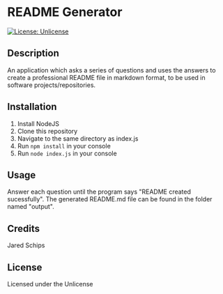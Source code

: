 # README Generator 

[![License: Unlicense](https://img.shields.io/badge/license-Unlicense-blue.svg)](http://unlicense.org/)

## Description 

An application which asks a series of questions and uses the answers to create a professional README file in markdown format, to be used in software projects/repositories.

## Installation 

1. Install NodeJS
2. Clone this repository
3. Navigate to the same directory as index.js
4. Run `npm install` in your console
5. Run `node index.js` in your console

## Usage 

Answer each question until the program says "README created sucessfully". The generated README.md file can be found in the folder named "output".

## Credits 

Jared Schips

## License 

Licensed under the Unlicense
